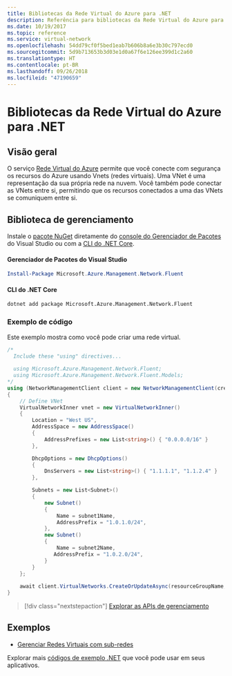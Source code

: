 ```yaml
---
title: Bibliotecas da Rede Virtual do Azure para .NET
description: Referência para bibliotecas da Rede Virtual do Azure para .NET
ms.date: 10/19/2017
ms.topic: reference
ms.service: virtual-network
ms.openlocfilehash: 54dd79cf0f5bed1eab7b606b8a6e3b30c797ecd0
ms.sourcegitcommit: 5d9b713653b3d03e1d0a67f6e126ee399d1c2a60
ms.translationtype: HT
ms.contentlocale: pt-BR
ms.lasthandoff: 09/26/2018
ms.locfileid: "47190659"
---
```

# <a name="azure-virtual-network-libraries-for-net"></a>Bibliotecas da Rede Virtual do Azure para .NET

## <a name="overview"></a>Visão geral
O serviço [Rede Virtual do Azure](/azure/virtual-network/virtual-networks-overview) permite que você conecte com segurança os recursos do Azure usando Vnets (redes virtuais). Uma VNet é uma representação da sua própria rede na nuvem. Você também pode conectar as VNets entre si, permitindo que os recursos conectados a uma das VNets se comuniquem entre si. 

## <a name="management-library"></a>Biblioteca de gerenciamento

Instale o [pacote NuGet](https://www.nuget.org/packages/Microsoft.Azure.Management.Network.Fluent) diretamente do [console do Gerenciador de Pacotes][PackageManager] do Visual Studio ou com a [CLI do .NET Core][DotNetCLI].

#### <a name="visual-studio-package-manager"></a>Gerenciador de Pacotes do Visual Studio

```powershell
Install-Package Microsoft.Azure.Management.Network.Fluent
```

#### <a name="net-core-cli"></a>CLI do .NET Core

```bash
dotnet add package Microsoft.Azure.Management.Network.Fluent
```

### <a name="code-example"></a>Exemplo de código
Este exemplo mostra como você pode criar uma rede virtual.

```csharp
/* 
  Include these "using" directives...
  
  using Microsoft.Azure.Management.Network.Fluent;
  using Microsoft.Azure.Management.Network.Fluent.Models;
*/
using (NetworkManagementClient client = new NetworkManagementClient(credentials))
{
    // Define VNet
    VirtualNetworkInner vnet = new VirtualNetworkInner()
    {
        Location = "West US",
        AddressSpace = new AddressSpace()
        {
            AddressPrefixes = new List<string>() { "0.0.0.0/16" }
        },

        DhcpOptions = new DhcpOptions()
        {
            DnsServers = new List<string>() { "1.1.1.1", "1.1.2.4" }
        },

        Subnets = new List<Subnet>()
        {
            new Subnet()
            {
                Name = subnet1Name,
                AddressPrefix = "1.0.1.0/24",
            },
            new Subnet()
            {
                Name = subnet2Name,
               AddressPrefix = "1.0.2.0/24",
            }
        }
    };
    
    await client.VirtualNetworks.CreateOrUpdateAsync(resourceGroupName, vNetName, vnet);
}

```

> [!div class="nextstepaction"]
> [Explorar as APIs de gerenciamento](/dotnet/api/overview/azure/network/management)

## <a name="samples"></a>Exemplos
- [Gerenciar Redes Virtuais com sub-redes](https://github.com/Azure-Samples/network-dotnet-manage-virtual-network)

Explorar mais [códigos de exemplo .NET](https://azure.microsoft.com/resources/samples/?platform=dotnet) que você pode usar em seus aplicativos.


[PackageManager]: https://docs.microsoft.com/nuget/tools/package-manager-console 
[DotNetCLI]: https://docs.microsoft.com/dotnet/core/tools/dotnet-add-package 

